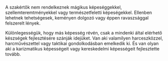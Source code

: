 A szakértők nem rendelkeznek mágikus képeséggekkel, szellemteremtményekkel vagy természetfeletti képeségekkel. Ellenben lehetnek tehetségesek, keményen dolgozó vagy éppen ravaszsággal felszerelt lények.

Különlegességük, hogy más képesség révén, csak a mindenki által elérhető készségek fejlesztésére szánják idejüket. Van aki valamilyen harceszközzel, harcművészettel vagy taktikai gondolkodásban emelkedik ki. És van olyan aki a karizmatikus képességeit vagy kereskedelmi képességeit fejlesztette tovább.